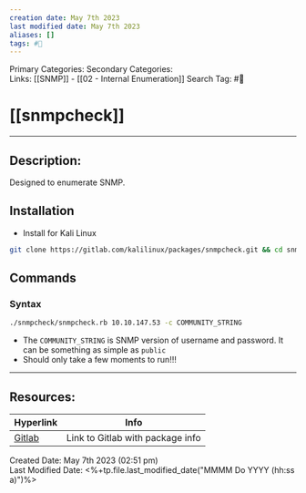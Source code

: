```yaml
---
creation date: May 7th 2023
last modified date: May 7th 2023
aliases: []
tags: #🧰
---
```


Primary Categories: 
Secondary Categories:  
Links: [[SNMP]] - [[02 - Internal Enumeration]]
Search Tag: #🧰  

# [[snmpcheck]]  
___

## Description:
Designed to enumerate SNMP.

## Installation
- Install for Kali Linux
```bash
git clone https://gitlab.com/kalilinux/packages/snmpcheck.git && cd snmpcheck/ && gem install snmp && chmod +x snmpcheck-1.9.rb
```

## Commands
### Syntax
```bash
./snmpcheck/snmpcheck.rb 10.10.147.53 -c COMMUNITY_STRING
```
- The `COMMUNITY_STRING` is SNMP version of username and password. It can be something as simple as `public`
- Should only take a few moments to run!!!

___

## Resources:

| Hyperlink                                                     | Info                             |
| ------------------------------------------------------------- | -------------------------------- |
| [Gitlab](https://gitlab.com/kalilinux/packages/snmpcheck.git) | Link to Gitlab with package info | 


Created Date: May 7th 2023 (02:51 pm)  
Last Modified Date: <%+tp.file.last_modified_date("MMMM Do YYYY (hh:ss a)")%>
